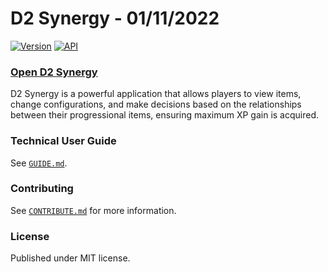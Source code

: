 # D2 Synergy - 01/11/2022

[![Version](https://img.shields.io/badge/Version-ALPHA-yellow)](https://github.com/brendanprice2003/D2Synergy_v0.3)
[![API](https://img.shields.io/badge/API-Bungie.net-blue)](https://bungie-net.github.io/multi/index.html)

### [Open D2 Synergy](https://d2synergy.com/)

D2 Synergy is a powerful application that allows players to view items, change configurations, and make decisions based on the relationships between their progressional items, ensuring maximum XP gain is acquired.

### Technical User Guide

See [`GUIDE.md`](https://github.com/brendanprice2003/D2-Synergy/wiki).

### Contributing

See [`CONTRIBUTE.md`](https://github.com/brendanprice2003/D2-Synergy/blob/main/CONTRIBUTING.md) for more information.

### License

Published under MIT license.
